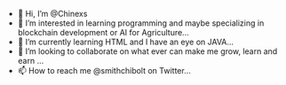 - 👋 Hi, I’m @Chinexs
- 👀 I’m interested in learning programming and maybe specializing in blockchain development or AI for Agriculture...
- 🌱 I’m currently learning HTML and I have an eye on JAVA...
- 💞️ I’m looking to collaborate on what ever can make me grow, learn and earn ...
- 📫 How to reach me @smithchibolt on Twitter...

<!---
Chinexs/Chinexs is a ✨ special ✨ repository because its `README.md` (this file) appears on your GitHub profile.
You can click the Preview link to take a look at your changes.
--->
